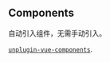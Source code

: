 ## Components

自动引入组件，无需手动引入。

[`unplugin-vue-components`](https://github.com/antfu/unplugin-vue-components).
